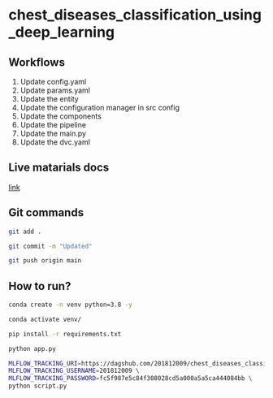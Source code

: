 # chest_diseases_classification_using_deep_learning

## Workflows

1. Update config.yaml
2. Update params.yaml
3. Update the entity
4. Update the configuration manager in src config
5. Update the components
6. Update the pipeline
7. Update the main.py
8. Update the dvc.yaml

## Live matarials docs

[link](https://docs.google.com/document/d/1UFiHnyKRqgx8Lodsvdzu58LbVjdWHNf-uab2WmhE0A4/edit?usp=sharing)

## Git commands

```bash
git add .

git commit -m "Updated"

git push origin main
```

## How to run?

```bash
conda create -n venv python=3.8 -y
```

```bash
conda activate venv/
```

```bash
pip install -r requirements.txt
```

```bash
python app.py
```

```bash
MLFLOW_TRACKING_URI=https://dagshub.com/201812009/chest_diseases_classification_using_deep_learning.mlflow \
MLFLOW_TRACKING_USERNAME=201812009 \
MLFLOW_TRACKING_PASSWORD=fc5f987e5c84f308028cd5a000a5a5ca444084bb \
python script.py
```
